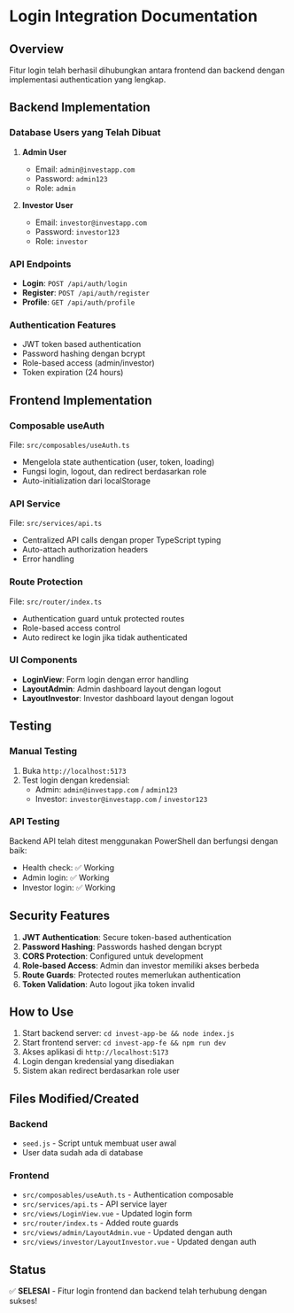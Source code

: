 # Login Integration Documentation

## Overview
Fitur login telah berhasil dihubungkan antara frontend dan backend dengan implementasi authentication yang lengkap.

## Backend Implementation

### Database Users yang Telah Dibuat
1. **Admin User**
   - Email: `admin@investapp.com`
   - Password: `admin123`
   - Role: `admin`

2. **Investor User**
   - Email: `investor@investapp.com`
   - Password: `investor123`
   - Role: `investor`

### API Endpoints
- **Login**: `POST /api/auth/login`
- **Register**: `POST /api/auth/register`
- **Profile**: `GET /api/auth/profile`

### Authentication Features
- JWT token based authentication
- Password hashing dengan bcrypt
- Role-based access (admin/investor)
- Token expiration (24 hours)

## Frontend Implementation

### Composable useAuth
File: `src/composables/useAuth.ts`
- Mengelola state authentication (user, token, loading)
- Fungsi login, logout, dan redirect berdasarkan role
- Auto-initialization dari localStorage

### API Service
File: `src/services/api.ts`
- Centralized API calls dengan proper TypeScript typing
- Auto-attach authorization headers
- Error handling

### Route Protection
File: `src/router/index.ts`
- Authentication guard untuk protected routes
- Role-based access control
- Auto redirect ke login jika tidak authenticated

### UI Components
- **LoginView**: Form login dengan error handling
- **LayoutAdmin**: Admin dashboard layout dengan logout
- **LayoutInvestor**: Investor dashboard layout dengan logout

## Testing

### Manual Testing
1. Buka `http://localhost:5173`
2. Test login dengan kredensial:
   - Admin: `admin@investapp.com` / `admin123`
   - Investor: `investor@investapp.com` / `investor123`

### API Testing
Backend API telah ditest menggunakan PowerShell dan berfungsi dengan baik:
- Health check: ✅ Working
- Admin login: ✅ Working  
- Investor login: ✅ Working

## Security Features
1. **JWT Authentication**: Secure token-based authentication
2. **Password Hashing**: Passwords hashed dengan bcrypt
3. **CORS Protection**: Configured untuk development
4. **Role-based Access**: Admin dan investor memiliki akses berbeda
5. **Route Guards**: Protected routes memerlukan authentication
6. **Token Validation**: Auto logout jika token invalid

## How to Use
1. Start backend server: `cd invest-app-be && node index.js`
2. Start frontend server: `cd invest-app-fe && npm run dev`
3. Akses aplikasi di `http://localhost:5173`
4. Login dengan kredensial yang disediakan
5. Sistem akan redirect berdasarkan role user

## Files Modified/Created

### Backend
- `seed.js` - Script untuk membuat user awal
- User data sudah ada di database

### Frontend
- `src/composables/useAuth.ts` - Authentication composable
- `src/services/api.ts` - API service layer
- `src/views/LoginView.vue` - Updated login form
- `src/router/index.ts` - Added route guards
- `src/views/admin/LayoutAdmin.vue` - Updated dengan auth
- `src/views/investor/LayoutInvestor.vue` - Updated dengan auth

## Status
✅ **SELESAI** - Fitur login frontend dan backend telah terhubung dengan sukses!
